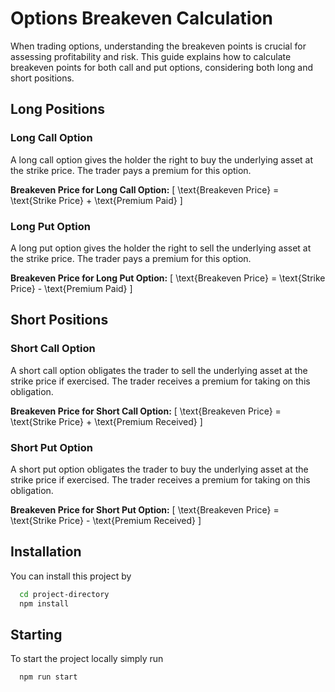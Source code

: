 # Options Breakeven Calculation

When trading options, understanding the breakeven points is crucial for assessing profitability and risk. This guide explains how to calculate breakeven points for both call and put options, considering both long and short positions.

## Long Positions

### Long Call Option

A long call option gives the holder the right to buy the underlying asset at the strike price. The trader pays a premium for this option.

**Breakeven Price for Long Call Option:**
\[ \text{Breakeven Price} = \text{Strike Price} + \text{Premium Paid} \]

### Long Put Option

A long put option gives the holder the right to sell the underlying asset at the strike price. The trader pays a premium for this option.

**Breakeven Price for Long Put Option:**
\[ \text{Breakeven Price} = \text{Strike Price} - \text{Premium Paid} \]

## Short Positions

### Short Call Option

A short call option obligates the trader to sell the underlying asset at the strike price if exercised. The trader receives a premium for taking on this obligation.

**Breakeven Price for Short Call Option:**
\[ \text{Breakeven Price} = \text{Strike Price} + \text{Premium Received} \]

### Short Put Option

A short put option obligates the trader to buy the underlying asset at the strike price if exercised. The trader receives a premium for taking on this obligation.

**Breakeven Price for Short Put Option:**
\[ \text{Breakeven Price} = \text{Strike Price} - \text{Premium Received} \]

## Installation

You can install this project by

```bash
  cd project-directory
  npm install
```

## Starting

To start the project locally simply run 

```bash
  npm run start
```
